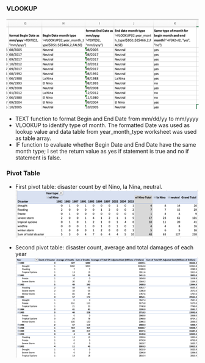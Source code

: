 ### VLOOKUP
![alt text](https://github.com/nitroamy/elNino_laNina_natural_disasters_US/blob/master/Excel/img/VLOOKUP.png?raw=true "vlookup")
  * TEXT function to format Begin and End Date from mm/dd/yy to mm/yyyy
  * VLOOKUP to identify type of month. The formatted Date was used as lookup value and data table from year_month_type worksheet was used as table array.
  * IF function to evaluate whether Begin Date and End Date have the same month type; I set the return value as yes if statement is true and no if statement is false.
### Pivot Table
  * First pivot table: disaster count by el Nino, la Nina, neutral.
  ![alt text](https://github.com/nitroamy/elNino_laNina_natural_disasters_US/blob/master/Excel/img/Pivot1.png?raw=true "Pivot1")
  
  * Second pivot table: disaster count, average and total damages of each year
  ![alt text](https://github.com/nitroamy/elNino_laNina_natural_disasters_US/blob/master/Excel/img/Pivot2.png?raw=true "Pivot2")
